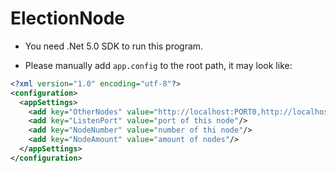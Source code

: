 # ElectionNode

* You need .Net 5.0 SDK to run this program.

* Please manually add `app.config` to the root path, it may look like:

```xml
<?xml version="1.0" encoding="utf-8"?>
<configuration>
  <appSettings>
    <add key="OtherNodes" value="http://localhost:PORT0,http://localhost:PORT1, ..."/>
    <add key="ListenPort" value="port of this node"/>
    <add key="NodeNumber" value="number of thi node"/>
    <add key="NodeAmount" value="amount of nodes"/>
  </appSettings>
</configuration>
```
